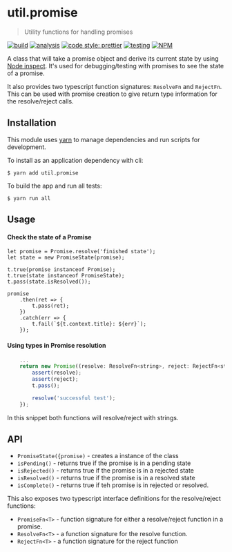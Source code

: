 # util.promise

> Utility functions for handling promises

[![build](https://github.com/jmquigley/util.promise/workflows/build/badge.svg)](https://github.com/jmquigley/util.promise/actions)
[![analysis](https://img.shields.io/badge/analysis-tslint-9cf.svg)](https://palantir.github.io/tslint/)
[![code style: prettier](https://img.shields.io/badge/code_style-prettier-ff69b4.svg?style=flat-square)](https://github.com/prettier/prettier)
[![testing](https://img.shields.io/badge/testing-jest-blue.svg)](https://facebook.github.io/jest/)
[![NPM](https://img.shields.io/npm/v/util.promise.svg)](https://www.npmjs.com/package/util.promise)

A class that will take a promise object and derive its current state
by using [Node inspect](https://nodejs.org/api/util.html#util_util_inspect_object_options).  It's used for debugging/testing with promises to see the state of a promise.

It also provides two typescript function signatures: `ResolveFn` and `RejectFn`.  This can be used with promise creation to give return type information for the resolve/reject calls.


## Installation

This module uses [yarn](https://yarnpkg.com/en/) to manage dependencies and run scripts for development.

To install as an application dependency with cli:
```
$ yarn add util.promise
```

To build the app and run all tests:
```
$ yarn run all
```


## Usage

#### Check the state of a Promise
```
let promise = Promise.resolve('finished state');
let state = new PromiseState(promise);

t.true(promise instanceof Promise);
t.true(state instanceof PromiseState);
t.pass(state.isResolved());

promise
    .then(ret => {
        t.pass(ret);
    })
    .catch(err => {
        t.fail(`${t.context.title}: ${err}`);
    });
```

#### Using types in Promise resolution
```javascript
    ...
    return new Promise((resolve: ResolveFn<string>, reject: RejectFn<string>) => {
        assert(resolve);
        assert(reject);
        t.pass();

        resolve('successful test');
    });
```

In this snippet both functions will resolve/reject with strings.


## API

- `PromiseState({promise)` - creates a instance of the class
- `isPending()` - returns true if the promise is in a pending state
- `isRejected()` - returns true if the promise is in a rejected state
- `isResolved()` - returns true if the promise is in a resolved state
- `isComplete()` - returns true if teh promise is in rejected or resolved.

This also exposes two typescript interface definitions for the resolve/reject functions:

- `PromiseFn<T>` - function signature for either a resolve/reject function in a promise.
- `ResolveFn<T>` - a function signature for the resolve function.
- `RejectFn<T>` - a function signature for the reject function

